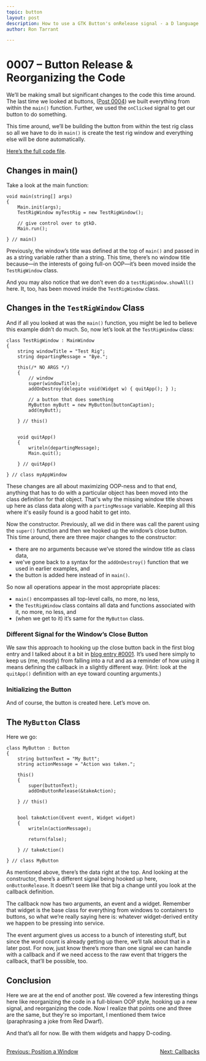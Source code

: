 ```yaml
---
topic: button
layout: post
description: How to use a GTK Button's onRelease signal - a D language tutorial.
author: Ron Tarrant

---
```


# 0007 – Button Release & Reorganizing the Code

We’ll be making small but significant changes to the code this time around. The last time we looked at buttons, ([Post 0004](http://gtkdcoding.com/2019/01/25/0004-oop-button.html)) we built everything from within the `main()` function. Further, we used the `onClicked` signal to get our button to do something.

This time around, we’ll be building the button from within the test rig class so all we have to do in `main()` is create the test rig window and everything else will be done automatically.

[Here’s the full code file](https://github.com/rontarrant/gtkDcoding/blob/master/002_button/button_002_05_release.d).

## Changes in main()

Take a look at the main function:

	void main(string[] args)
	{
		Main.init(args);
		TestRigWindow myTestRig = new TestRigWindow();
		
		// give control over to gtkD.
		Main.run();
		
	} // main()

Previously, the window’s title was defined at the top of `main()` and passed in as a string variable rather than a string. This time, there’s no window title because—in the interests of going full-on OOP—it’s been moved inside the `TestRigWindow` class.

And you may also notice that we don’t even do a `testRigWindow.showAll()` here. It, too, has been moved inside the `TestRigWindow` class.

## Changes in the `TestRigWindow` Class

And if all you looked at was the `main()` function, you might be led to believe this example didn’t do much. So, now let’s look at the `TestRigWindow` class:

	class TestRigWindow : MainWindow
	{
		string windowTitle = "Test Rig";
		string departingMessage = "Bye.";
		
		this(/* NO ARGS */)
		{
			// window
			super(windowTitle);
			addOnDestroy(delegate void(Widget w) { quitApp(); } );
			
			// a button that does something
			MyButton myButt = new MyButton(buttonCaption);
			add(myButt);
			
		} // this()
		
		
		void quitApp()
		{
			writeln(departingMessage);
			Main.quit();
			
		} // quitApp()
	
	} // class myAppWindow

These changes are all about maximizing OOP-ness and to that end, anything that has to do with a particular object has been moved into the class definition for that object. That's why the missing window title shows up here as class data along with a `partingMessage` variable. Keeping all this where it's easily found is a good habit to get into.

Now the constructor. Previously, all we did in there was call the parent using the `super()` function and then we hooked up the window’s close button. This time around, there are three major changes to the constructor:

- there are no arguments because we’ve stored the window title as class data,
- we've gone back to a syntax for the `addOnDestroy()` function that we used in earlier examples, and
- the button is added here instead of in `main()`.

So now all operations appear in the most appropriate places:

- `main()` encompasses all top-level calls, no more, no less,
- the `TestRigWindow` class contains all data and functions associated with it, no more, no less, and
- (when we get to it) it’s same for the `MyButton` class.

### Different Signal for the Window’s Close Button

We saw this approach to hooking up the close button back in the first blog entry and I talked about it a bit in [blog entry #0001](http://gtkdcoding.com/2019/01/15/0001-imperative-test-rig.html). It’s used here simply to keep us (me, mostly) from falling into a rut and as a reminder of how using it means defining the callback in a slightly different way. (Hint: look at the `quitApp()` definition with an eye toward counting arguments.)

### Initializing the Button

And of course, the button is created here. Let’s move on.

## The `MyButton` Class

Here we go:

	class MyButton : Button
	{
		string buttonText = "My Butt";
		string actionMessage = "Action was taken.";
		
		this()
		{
			super(buttonText);
			addOnButtonRelease(&takeAction);
			
		} // this()
		
		
		bool takeAction(Event event, Widget widget)
		{
			writeln(actionMessage);
			
			return(false);
			
		} // takeAction()
		
	} // class MyButton

As mentioned above, there’s the data right at the top. And looking at the constructor, there’s a different signal being hooked up here, `onButtonRelease`. It doesn’t seem like that big a change until you look at the callback definition.

The callback now has two arguments, an event and a widget. Remember that widget is the base class for everything from windows to containers to buttons, so what we’re really saying here is: whatever widget-derived entity we happen to be pressing into service.

The event argument gives us access to a bunch of interesting stuff, but since the word count is already getting up there, we’ll talk about that in a later post. For now, just know there’s more than one signal we can handle with a callback and if we need access to the raw event that triggers the callback, that’ll be possible, too.

## Conclusion

Here we are at the end of another post. We covered a few interesting things here like reorganizing the code in a full-blown OOP style, hooking up a new signal, and reorganizing the code. Now I realize that points one and three are the same, but they're so important, I mentioned them twice (paraphrasing a joke from Red Dwarf).

And that’s all for now. Be with them widgets and happy D-coding.

<BR>
<div style="float: left;">
	<a href="https://gtkdcoding.com/2019/02/01/0006-position-a-window.html">Previous: Position a Window</a>
</div>
<div style="float: right;">
	<a href="https://gtkdcoding.com/2019/02/08/0008-callbacks.html">Next: Callbacks</a>
</div>
<BR>